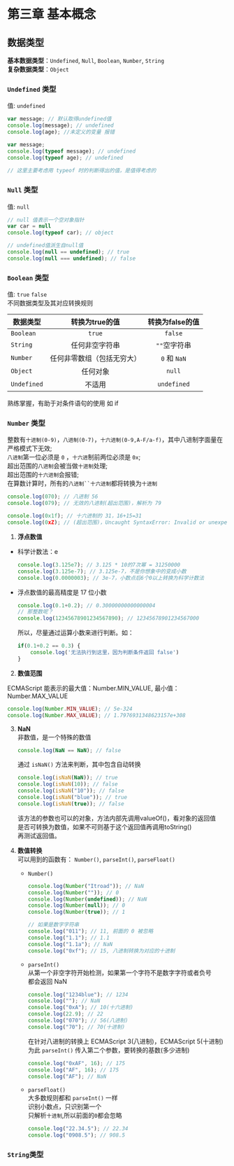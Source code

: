 # 第三章 基本概念  
## 数据类型
**基本数据类型**：`Undefined`, `Null`, `Boolean`, `Number`, `String`  
**复杂数据类型**：`Object`  

### `Undefined` 类型  
  值: `undefined`  

  ``` javascript
  var message; // 默认取得undefined值
  console.log(message); // undefined
  console.log(age); //未定义的变量 报错
  ```

  ``` javascript  
  var message; 
  console.log(typeof message); // undefined  
  console.log(typeof age); // undefined  
	  
  // 这里主要考虑用 typeof 时的判断得出的值，是值得考虑的
  ```  

### `Null` 类型  
  值: `null`  
  
  ``` javascript
  // null 值表示一个空对象指针
  var car = null
  console.log(typeof car); // object
  ```
  
  ``` javascript
  // undefined值派生自null值
  console.log(null == undefined); // true
  console.log(null === undefined); // false
  ```

### `Boolean` 类型  
值: `true` `false`  
不同数据类型及其对应转换规则  
  
| 数据类型 | 转换为true的值 | 转换为false的值 |  
| ------- | :------------: | :--------------: |  
| `Boolean` | `true` | `false` |  
| `String` | 任何非空字符串 | `""`空字符串 |
| `Number` | 任何非零数组（包括无穷大） | `0` 和 `NaN` |
| `Object` | 任何对象 | `null` |
| `Undefined` | 不适用 | `undefined` |  
  
  
  
  熟练掌握，有助于对条件语句的使用 如 if  
  
### `Number` 类型  
整数有`十进制(0-9)`，`八进制(0-7)`，`十六进制(0-9,A-F/a-f)`，其中八进制字面量在严格模式下无效;  
`八进制`第一位必须是 `0` ，`十六进`制前两位必须是 `0x`;  
超出范围的`八进制`会被当做`十进制`处理;  
超出范围的`十六进制`会报错;  
在算数计算时，所有的`八进制``十六进制`都将转换为`十进制`

``` javascript
console.log(070); // 八进制 56
console.log(079); // 无效的八进制(超出范围)，解析为 79

console.log(0x1f); // 十六进制的 31，16+15=31
console.log(0xZ); // (超出范围)，Uncaught SyntaxError: Invalid or unexpected token

```  

1. **浮点数值**  
  * 科学计数法：e  
    
    
    ``` javascript
    console.log(3.125e7); // 3.125 * 10的7次幂 = 31250000
    console.log(3.125e-7); // 3.125e-7，不是你想象中的变成小数
    console.log(0.0000003); // 3e-7，小数点后6个0以上转换为科学计数法
    ```  
    	
  * 浮点数值的最高精度是 17 位小数  
    
    ``` javascript
    console.log(0.1+0.2); // 0.30000000000000004
    // 那整数呢？
    console.log(12345678901234567890); // 12345678901234567000
    ```  
    	
    所以，尽量通过运算小数来进行判断。如：  
    	
    ``` javascript
    if(0.1+0.2 == 0.3) {
    	console.log('无法执行到这里，因为判断条件返回 false')
    }
    ```
    	
2. **数值范围**  
   
  ECMAScript 能表示的最大值：Number.MIN_VALUE, 最小值：Number.MAX_VALUE  
  
  ``` javascript
  console.log(Number.MIN_VALUE); // 5e-324
  console.log(Number.MAX_VALUE); // 1.7976931348623157e+308
  ```
  
3. **NaN**  
   非数值，是一个特殊的数值  
   
   ``` javascript
   console.log(NaN == NaN); // false
   ```
   
   通过 `isNaN()` 方法来判断，其中包含自动转换  
   
   ``` javascript
   console.log(isNaN(NaN)); // true
   console.log(isNaN(10)); // false
   console.log(isNaN("10")); // false
   console.log(isNaN("blue")); // true
   console.log(isNaN(true)); // false
   ```
   该方法的参数也可以的对象，方法内部先调用valueOf()，看对象的返回值  
   是否可转换为数值，如果不可则基于这个返回值再调用toString()  
   再测试返回值。  
   
4. **数值转换**  
   可以用到的函数有： `Number()`, `parseInt()`, `parseFloat()`  
   * `Number()`
       
     ``` javascript
     console.log(Number("Itroad")); // NaN
     console.log(Number("")); // 0
     console.log(Number(undefined)); // NaN
     console.log(Number(null)); // 0
     console.log(Number(true)); // 1
     
     // 如果是数字字符串
     console.log("011"); // 11, 前面的 0 被忽略
     console.log("1.1"); // 1.1
     console.log("1.1a"); // NaN
     console.log("0xf"); // 15, 八进制转换为对应的十进制
     ```  
     
   * `parseInt()`  
	  从第一个非空字符开始检测，如果第一个字符不是数字字符或者负号  
	  都会返回 NaN	  
     
     ``` javascript
     console.log("1234blue"); // 1234
     console.log(""); // NaN
     console.log("0xA"); // 10(十六进制)
     console.log(22.9); // 22
     console.log("070"); // 56(八进制)
     console.log("70"); // 70(十进制)
     
     ```
     
     在针对八进制的转换上 ECMAScript 3(八进制)，ECMAScript 5(十进制)  
     为此 `parseInt()` 传入第二个参数，要转换的基数(多少进制)  
     
     ``` javascript
     console.log("0xAF", 16); // 175
     console.log("AF", 16); // 175
     console.log("AF"); // NaN
     ```
     
   * `parseFloat()`  
     大多数规则都和 `parseInt()` 一样  
     识别小数点，只识别第一个  
     只解析`十进制`,所以前面的`0`都会忽略
     
     ``` javascript
     console.log("22.34.5"); // 22.34
     console.log("0908.5"); // 908.5
     ```
     
### `String`类型  

